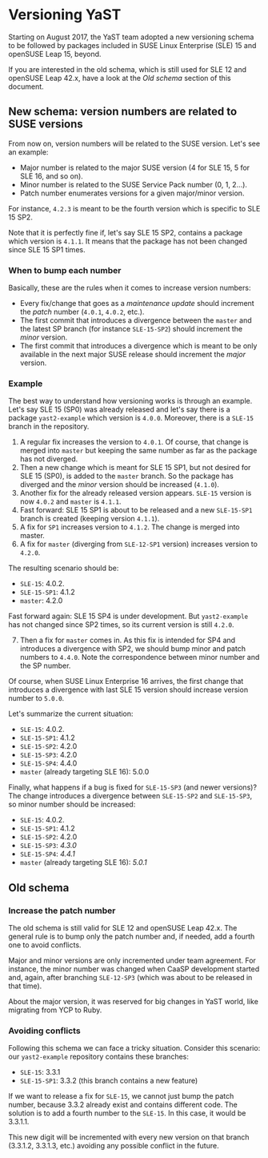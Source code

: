 # Versioning YaST

Starting on August 2017, the YaST team adopted a new versioning schema to be
followed by packages included in SUSE Linux Enterprise (SLE) 15 and openSUSE
Leap 15, beyond.

If you are interested in the old schema, which is still used for SLE 12 and
openSUSE Leap 42.x, have a look at the *Old schema* section of this document.

## New schema: version numbers are related to SUSE versions

From now on, version numbers will be related to the SUSE version. Let's see an
example:

* Major number is related to the major SUSE version (4 for SLE 15, 5 for
  SLE 16, and so on).
* Minor number is related to the SUSE Service Pack number (0, 1, 2...).
* Patch number enumerates versions for a given major/minor version.

For instance, `4.2.3` is meant to be the fourth version which is specific to SLE
15 SP2.

Note that it is perfectly fine if, let's say SLE 15 SP2, contains a package
which version is `4.1.1`.  It means that the package has not been changed since
SLE 15 SP1 times.

### When to bump each number

Basically, these are the rules when it comes to increase version numbers:

* Every fix/change that goes as a *maintenance update* should increment the
  *patch* number (`4.0.1`, `4.0.2`, etc.).
* The first commit that introduces a divergence between the `master` and the
  latest SP branch (for instance `SLE-15-SP2`) should increment the *minor*
  version.
* The first commit that introduces a divergence which is meant to be only
  available in the next major SUSE release should increment the *major*
  version.

### Example

The best way to understand how versioning works is through an example. Let's
say SLE 15 (SP0) was already released and let's say there is a package
`yast2-example` which version is `4.0.0`. Moreover, there is a `SLE-15` branch
in the repository.

1. A regular fix increases the version to `4.0.1`. Of course, that change is
   merged into `master` but keeping the same number as far as the package has
   not diverged.
2. Then a new change which is meant for SLE 15 SP1, but not desired for SLE 15
   (SP0), is added to the `master` branch. So the package has diverged and the
   *minor* version should be increased (`4.1.0`).
3. Another fix for the already released version appears. `SLE-15` version is now
   `4.0.2` and `master` is `4.1.1`.
4. Fast forward: SLE 15 SP1 is about to be released and a new `SLE-15-SP1`
   branch is created (keeping version `4.1.1`).
5. A fix for `SP1` increases version to `4.1.2`. The change is merged into
   master.
6. A fix for `master` (diverging from `SLE-12-SP1` version) increases version to
   `4.2.0`.

The resulting scenario should be:

* `SLE-15`: 4.0.2.
* `SLE-15-SP1`: 4.1.2
* `master`: 4.2.0

Fast forward again: SLE 15 SP4 is under development. But `yast2-example` has not
changed since SP2 times, so its current version is still `4.2.0`.

7. Then a fix for `master` comes in. As this fix is intended for SP4 and
   introduces a divergence with SP2, we should bump minor and patch numbers to
   `4.4.0`. Note the correspondence between minor number and the SP number.

Of course, when SUSE Linux Enterprise 16 arrives, the first change that
introduces a divergence with last SLE 15 version should increase version
number to `5.0.0`.

Let's summarize the current situation:

* `SLE-15`: 4.0.2.
* `SLE-15-SP1`: 4.1.2
* `SLE-15-SP2`: 4.2.0
* `SLE-15-SP3`: 4.2.0
* `SLE-15-SP4`: 4.4.0
* `master` (already targeting SLE 16): 5.0.0

Finally, what happens if a bug is fixed for `SLE-15-SP3` (and newer versions)?
The change introduces a divergence between `SLE-15-SP2` and `SLE-15-SP3`, so
minor number should be increased:

* `SLE-15`: 4.0.2.
* `SLE-15-SP1`: 4.1.2
* `SLE-15-SP2`: 4.2.0
* `SLE-15-SP3`: *4.3.0*
* `SLE-15-SP4`: *4.4.1*
* `master` (already targeting SLE 16): *5.0.1*

## Old schema

### Increase the patch number

The old schema is still valid for SLE 12 and openSUSE Leap 42.x. The general
rule is to bump only the patch number and, if needed, add a fourth one to avoid
conflicts.

Major and minor versions are only incremented under team agreement. For
instance, the minor number was changed when CaaSP development started and,
again, after branching `SLE-12-SP3` (which was about to be released in that
time).

About the major version, it was reserved for big changes in YaST world, like
migrating from YCP to Ruby.

### Avoiding conflicts

Following this schema we can face a tricky situation. Consider this scenario:
our `yast2-example` repository contains these branches:

* `SLE-15`: 3.3.1
* `SLE-15-SP1`: 3.3.2 (this branch contains a new feature)

If we want to release a fix for `SLE-15`, we cannot just bump the patch number,
because 3.3.2 already exist and contains different code. The solution is to add
a fourth number to the `SLE-15`. In this case, it would be 3.3.1.1.

This new digit will be incremented with every new version on that branch
(3.3.1.2, 3.3.1.3, etc.) avoiding any possible conflict in the future.
